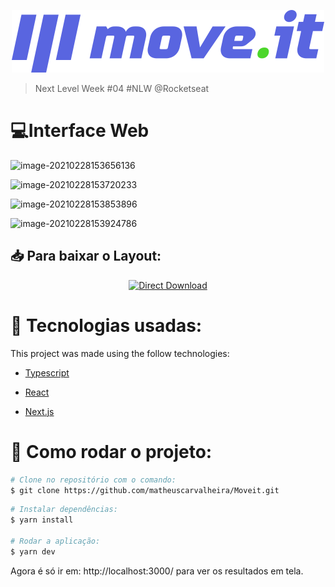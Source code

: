 <p align="center">
  <img src="./public/logo-full.svg"/>
</p>


> Next Level Week #04 #NLW @Rocketseat


#  💻Interface Web

![image-20210228153656136](C:\Users\Matheus\AppData\Roaming\Typora\typora-user-images\image-20210228153656136.png)

![image-20210228153720233](C:\Users\Matheus\AppData\Roaming\Typora\typora-user-images\image-20210228153720233.png)

![image-20210228153853896](C:\Users\Matheus\AppData\Roaming\Typora\typora-user-images\image-20210228153853896.png)

![image-20210228153924786](C:\Users\Matheus\AppData\Roaming\Typora\typora-user-images\image-20210228153924786.png)



<h2 align="left"> 📥 Para baixar o Layout: </h2>
<p align="center">
    <a title="Download .fig Web" href="https://www.figma.com/file/ge20pu3ofMOKoliUyKx1Nl/?viewer=1&node-id=160:2761">
        <img alt="Direct Download" src="https://img.shields.io/badge/Download Web-black?style=flat-square&logo=figma&logoColor=red" width="200px" />
    </a>
</p>



# 🔎 Tecnologias usadas:

This project was made using the follow technologies:

* [Typescript](https://www.typescriptlang.org/)      

* [React](https://reactjs.org/)      

* [Next.js](https://nextjs.org/)      

  

# 🔌 Como rodar o projeto:
```bash
# Clone no repositório com o comando:
$ git clone https://github.com/matheuscarvalheira/Moveit.git
```

```bash
# Instalar dependências:
$ yarn install

# Rodar a aplicação:
$ yarn dev
```
Agora é só ir em:  http://localhost:3000/  para ver os resultados em tela.




